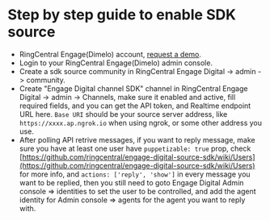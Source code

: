 # Step by step guide to enable SDK source

- RingCentral Engage(Dimelo) account, [request a demo](https://www.ringcentral.com/digital-customer-engagement.html).
- Login to your RingCentral Engage(Dimelo) admin console.
- Create a sdk source community in RingCentral Engage Digital -> admin -> community.
- Create "Engage Digital channel SDK" channel in RingCentral Engage Digital -> admin -> Channels, make sure it enabled and active, fill required fields, and you can get the API token, and Realtime endpoint URL here. `Base URI` should be your source server address, like `https://xxxx.ap.ngrok.io` when using ngrok, or some other address you use.
- After polling API retrive messages, if you want to reply message, make sure you have at least one user have `puppetizable: true` prop, check [https://github.com/ringcentral/engage-digital-source-sdk/wiki/Users](https://github.com/ringcentral/engage-digital-source-sdk/wiki/Users) for more info, and `actions: ['reply', 'show']` in every message you want to be replied, then you still need to goto Engage Digital Admin console => identities to set the user to be controlled, and add the agent identity for Admin console => agents for the agent you want to reply with.
